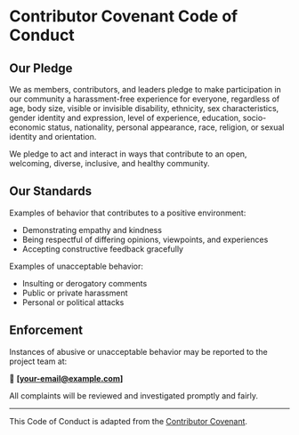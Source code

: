 # Contributor Covenant Code of Conduct

## Our Pledge

We as members, contributors, and leaders pledge to make participation in our
community a harassment-free experience for everyone, regardless of age, body
size, visible or invisible disability, ethnicity, sex characteristics, gender
identity and expression, level of experience, education, socio-economic status,
nationality, personal appearance, race, religion, or sexual identity and
orientation.

We pledge to act and interact in ways that contribute to an open, welcoming,
diverse, inclusive, and healthy community.

## Our Standards

Examples of behavior that contributes to a positive environment:

- Demonstrating empathy and kindness
- Being respectful of differing opinions, viewpoints, and experiences
- Accepting constructive feedback gracefully

Examples of unacceptable behavior:

- Insulting or derogatory comments
- Public or private harassment
- Personal or political attacks

## Enforcement

Instances of abusive or unacceptable behavior may be reported to the project team at:

📧 **[your-email@example.com]**

All complaints will be reviewed and investigated promptly and fairly.

---

This Code of Conduct is adapted from the [Contributor Covenant](https://www.contributor-covenant.org).